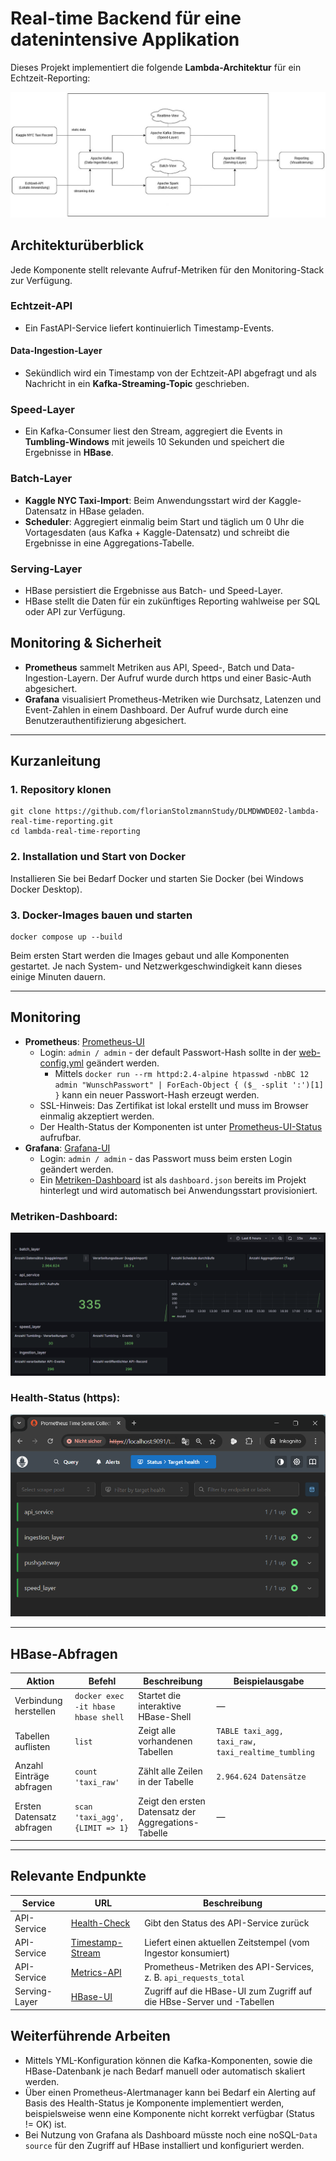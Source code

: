 # Real-time Backend für eine datenintensive Applikation

Dieses Projekt implementiert die folgende **Lambda-Architektur** für ein Echtzeit-Reporting:

![Architektur-Konzept](/docs/architektur.png)

## Architekturüberblick

Jede Komponente stellt relevante Aufruf-Metriken für den Monitoring-Stack zur Verfügung.

### Echtzeit-API

- Ein FastAPI-Service liefert kontinuierlich Timestamp-Events.

#### Data-Ingestion-Layer

- Sekündlich wird ein Timestamp von der Echtzeit-API abgefragt und als Nachricht in ein **Kafka-Streaming-Topic**
  geschrieben.

### Speed-Layer

- Ein Kafka-Consumer liest den Stream, aggregiert die Events in **Tumbling-Windows** mit jeweils 10 Sekunden und speichert die Ergebnisse in **HBase**.

### Batch-Layer

- **Kaggle NYC Taxi-Import**: Beim Anwendungsstart wird der Kaggle-Datensatz in HBase geladen.
- **Scheduler**: Aggregiert einmalig beim Start und täglich um 0 Uhr die Vortagesdaten (aus Kafka + Kaggle-Datensatz) und schreibt die Ergebnisse in eine Aggregations-Tabelle.

### Serving-Layer

- HBase persistiert die Ergebnisse aus Batch- und Speed-Layer.
- HBase stellt die Daten für ein zukünftiges Reporting wahlweise per SQL oder API zur Verfügung.

## Monitoring & Sicherheit

- **Prometheus** sammelt Metriken aus API, Speed-, Batch und Data-Ingestion-Layern. Der Aufruf wurde durch https und einer Basic-Auth abgesichert.
- **Grafana** visualisiert Prometheus-Metriken wie Durchsatz, Latenzen und Event-Zahlen in einem Dashboard. Der Aufruf wurde durch eine Benutzerauthentifizierung abgesichert.

---

## Kurzanleitung

### 1. Repository klonen

```
git clone https://github.com/florianStolzmannStudy/DLMDWWDE02-lambda-real-time-reporting.git
cd lambda-real-time-reporting
```

### 2. Installation und Start von Docker

Installieren Sie bei Bedarf Docker und starten Sie Docker (bei Windows Docker Desktop).

### 3. Docker-Images bauen und starten

```
docker compose up --build
```

Beim ersten Start werden die Images gebaut und alle Komponenten gestartet.
Je nach System- und Netzwerkgeschwindigkeit kann dieses einige Minuten dauern.

---

## Monitoring

- **Prometheus**: [Prometheus-UI](https://localhost:9091)
  - Login: `admin / admin` - der default Passwort-Hash sollte in der [web-config.yml](monitoring/prometheus/web-config.yml) geändert werden.
    - Mittels `docker run --rm httpd:2.4-alpine htpasswd -nbBC 12 admin "WunschPasswort" | ForEach-Object { ($_ -split ':')[1] }` kann ein neuer Passwort-Hash erzeugt werden.
  - SSL-Hinweis: Das Zertifikat ist lokal erstellt und muss im Browser einmalig akzeptiert werden.
  - Der Health-Status der Komponenten ist unter  [Prometheus-UI-Status](https://localhost:9091/targets) aufrufbar. 
- **Grafana**: [Grafana-UI](http://localhost:3000)  
  - Login: `admin / admin` - das Passwort muss beim ersten Login geändert werden.
  - Ein [Metriken-Dashboard](http://localhost:3000/d/e8d6b729-9137-42b6-a210-c03c67837355/lambda-real-time-reporting) ist als `dashboard.json` bereits im Projekt hinterlegt und wird automatisch bei Anwendungsstart provisioniert.

### Metriken-Dashboard:

![Dashboard Screenshot](/docs/dashboard.png)

### Health-Status (https):
![Prometheus HealthStatus](/docs/prometheusPullHealthStatus.png)

---

## HBase-Abfragen

| Aktion                    | Befehl                              | Beschreibung                                        | Beispielausgabe                                    |
|---------------------------|-------------------------------------|-----------------------------------------------------|----------------------------------------------------|
| Verbindung herstellen     | `docker exec -it hbase hbase shell` | Startet die interaktive HBase-Shell                 | —                                                  |
| Tabellen auflisten        | `list`                              | Zeigt alle vorhandenen Tabellen                     | `TABLE taxi_agg, taxi_raw, taxi_realtime_tumbling` |
| Anzahl Einträge abfragen  | `count 'taxi_raw'`                  | Zählt alle Zeilen in der Tabelle                    | `2.964.624 Datensätze`                             |
| Ersten Datensatz abfragen | `scan 'taxi_agg', {LIMIT => 1}`     | Zeigt den ersten Datensatz der Aggregations-Tabelle | —                                                  |

---

## Relevante Endpunkte

| Service       | URL                                              | Beschreibung                                                           |
|---------------|--------------------------------------------------|------------------------------------------------------------------------|
| API-Service   | [Health-Check](http://127.0.0.1:8000/health)     | Gibt den Status des API-Service zurück                                 |
| API-Service   | [Timestamp-Stream](http://127.0.0.1:8000/stream) | Liefert einen aktuellen Zeitstempel (vom Ingestor konsumiert)          |
| API-Service   | [Metrics-API](http://127.0.0.1:8000/metrics)     | Prometheus-Metriken des API-Services, z. B. `api_requests_total`       |
| Serving-Layer | [HBase-UI](http://127.0.0.1:16010/)              | Zugriff auf die HBase-UI zum Zugriff auf die HBse-Server und -Tabellen | 

## Weiterführende Arbeiten

- Mittels YML-Konfiguration können die Kafka-Komponenten, sowie die HBase-Datenbank je nach Bedarf manuell oder automatisch skaliert werden.
- Über einen Prometheus-Alertmanager kann bei Bedarf ein Alerting auf Basis des Health-Status je Komponente implementiert werden, beispielsweise wenn eine Komponente nicht korrekt verfügbar (Status != OK) ist.
- Bei Nutzung von Grafana als Dashboard müsste noch eine noSQL-`Data source` für den Zugriff auf HBase installiert und konfiguriert werden. 
